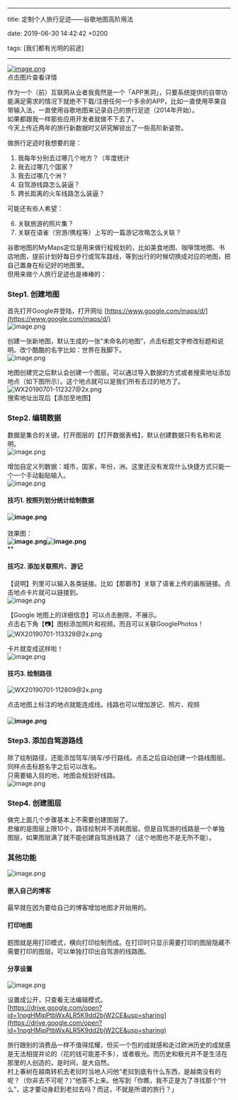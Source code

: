 
---

title: 定制个人旅行足迹——谷歌地图高阶用法

date: 2019-06-30 14:42:42 +0200

tags: [我们都有光明的前途]

---
[![image.png](https://cdn.nlark.com/yuque/0/2019/png/124911/1561899396056-de5b700b-da9b-4090-a6d3-7270ccb6173e.png#align=left&display=inline&height=439&name=image.png&originHeight=1300&originWidth=2210&size=1590364&status=done&width=746)](https://drive.google.com/open?id=1npgHMipPtbWxALR5K9dd2bjW2CE&usp=sharing)<br />点击图片查看详情

作为一个（前）互联网从业者我竟然是一个「APP黑洞」，只要系统提供的自带功能满足需求的情况下就绝不下载/注册任何一个多余的APP，比如一直使用苹果自带输入法，一直使用谷歌地图来记录自己的旅行足迹（2014年开始）。<br />如果都跟我一样那些应用开发者就做不下去了。<br />今天上传近两年的旅行新数据时又研究解锁出了一些高阶新姿势。

做旅行足迹时我想要的是：

1. 我每年分别去过哪几个地方？（年度统计
1. 我去过哪几个国家？
1. 我去过哪几个洲？
1. 自驾游线路怎么装逼？
1. 跨长距离的火车线路怎么装逼？

可能还有些人希望：

6. 关联旅游的照片集？
6. 关联在语雀（穷游/携程等）上写的一篇游记攻略怎么关联？


谷歌地图的MyMaps定位是用来做行程规划的，比如美食地图、咖啡馆地图、书店地图，提前计划好每日步行或驾车路线，等到出行的时候切换成对应的地图，把自己置身在标记好的地图里。<br />但用来做个人旅行足迹也是棒棒的：

<a name="cxFMs"></a>
### Step1. 创建地图
首先打开Google并登陆，打开网址 [https://www.google.com/maps/d/](https://www.google.com/maps/d/)<br />![image.png](https://cdn.nlark.com/yuque/0/2019/png/124911/1561970402273-b8195e9e-60bd-4dad-8d14-4b2891595501.png#align=left&display=inline&height=244&name=image.png&originHeight=578&originWidth=1770&size=446970&status=done&width=746)

创建一张新地图，默认生成的一张“未命名的地图”，点击标题文字修改标题和说明。改个酷酷的名字比如：世界在我脚下。<br />![image.png](https://cdn.nlark.com/yuque/0/2019/png/124911/1561970659265-566122ab-10d7-47e2-a95f-59986bea5e4b.png#align=left&display=inline&height=302&name=image.png&originHeight=604&originWidth=618&size=58981&status=done&width=309)

地图创建完之后默认会创建一个图层。可以通过导入数据的方式或者搜索地址添加地点（如下图所示）。这个地点就可以是我们所有去过的地方了。<br />![WX20190701-112327@2x.png](https://cdn.nlark.com/yuque/0/2019/png/124911/1561973038565-8dc4a223-a16c-4042-8406-a95c43d2347f.png#align=left&display=inline&height=243&name=WX20190701-112327%402x.png&originHeight=486&originWidth=736&size=65024&status=done&width=368)<br />搜索地址出现后【添加至地图】


<a name="EQ3Qp"></a>
### Step2. 编辑数据
数据是集合的关键。打开图层的【打开数据表格】，默认创建数据只有名称和说明。<br />![image.png](https://cdn.nlark.com/yuque/0/2019/png/124911/1561971770908-1a257a79-8a9a-4ea2-b8e8-3c6ec56bc6e1.png#align=left&display=inline&height=208&name=image.png&originHeight=416&originWidth=580&size=39333&status=done&width=290)

增加自定义列数据：城市，国家，年份，洲。这里还没有发现什么快捷方式只能一个一个手动黏贴输入。<br />![image.png](https://cdn.nlark.com/yuque/0/2019/png/124911/1561972062366-8f7791f6-61ee-4978-868b-2a5105152b09.png#align=left&display=inline&height=519&name=image.png&originHeight=1038&originWidth=1556&size=160154&status=done&width=778)
<a name="UPJ3K"></a>
#### 
<a name="upa5N"></a>
#### 
<a name="CGtFk"></a>
#### 技巧1. 按照列划分统计绘制数据
<a name="fYirQ"></a>
#### ![image.png](https://cdn.nlark.com/yuque/0/2019/png/124911/1561901729715-f38d3d5f-87f5-4909-894f-8477d266b5cb.png#align=left&display=inline&height=479&name=image.png&originHeight=958&originWidth=788&size=107592&status=done&width=394)

效果图：<br />**![image.png](https://cdn.nlark.com/yuque/0/2019/png/124911/1561901684876-1f443a10-9714-4c27-b680-9e8269a17d27.png#align=left&display=inline&height=298&name=image.png&originHeight=596&originWidth=610&size=48697&status=done&width=305)![image.png](https://cdn.nlark.com/yuque/0/2019/png/124911/1561902701228-2670f510-ea31-4a71-a41b-e6b3aa7a53f9.png#align=left&display=inline&height=274&name=image.png&originHeight=548&originWidth=588&size=47313&status=done&width=294)**<br />**
<a name="oXIit"></a>
#### 技巧2. 添加关联照片、游记
【说明】列里可以输入各类链接。比如【那霸市】关联了语雀上传的画板链接。点击地点卡片就可以链接到。<br />![image.png](https://cdn.nlark.com/yuque/0/2019/png/124911/1561972403878-b7f20132-ccec-41c4-9ba8-281d645d8cc3.png#align=left&display=inline&height=311&name=image.png&originHeight=622&originWidth=764&size=65266&status=done&width=382)

【Google 地图上的详细信息】可以点击删除，不展示。<br />点击右下角【📷】图标添加照片和视频。而且可以关联GooglePhotos！<br />![WX20190701-113328@2x.png](https://cdn.nlark.com/yuque/0/2019/png/124911/1561973779681-cb504d8f-f1f6-4265-97c0-81b6bd13b2f6.png#align=left&display=inline&height=640&name=WX20190701-113328%402x.png&originHeight=640&originWidth=2118&size=958795&status=done&width=2118)

卡片就变成这样啦！<br />![image.png](https://cdn.nlark.com/yuque/0/2019/png/124911/1561973763820-17a4d6a1-1bbc-4e08-8428-ecf6fde8b8e2.png#align=left&display=inline&height=418&name=image.png&originHeight=836&originWidth=698&size=255785&status=done&width=349)


<a name="Hmqd5"></a>
#### 技巧3. 绘制路径
![WX20190701-112809@2x.png](https://cdn.nlark.com/yuque/0/2019/png/124911/1561973331987-17e43190-0349-4549-98b9-6f92cceb5f82.png#align=left&display=inline&height=424&name=WX20190701-112809%402x.png&originHeight=424&originWidth=1026&size=181262&status=done&width=1026)


点击地图上标注的地点就能连成线。线路也可以增加游记、照片、视频
<a name="4rJEY"></a>
#### ![image.png](https://cdn.nlark.com/yuque/0/2019/png/124911/1561902479721-d19f445c-b72c-4354-9282-8cc16631cecd.png#align=left&display=inline&height=636&name=image.png&originHeight=1272&originWidth=1066&size=743037&status=done&width=533)
<a name="teifO"></a>
### Step3. 添加自驾游路线
除了绘制路径，还能添加驾车/骑车/步行路线。点击之后自动创建一个路线图层。同样点击标题名字之后可以改名。<br />只需要输入目的地，地图会规划好线路。<br />![image.png](https://cdn.nlark.com/yuque/0/2019/png/124911/1561974221480-12574796-6200-46dd-ad81-35ec325f9bd2.png#align=left&display=inline&height=275&name=image.png&originHeight=550&originWidth=616&size=58579&status=done&width=308)
<a name="URjDM"></a>
### 
<a name="SoSnL"></a>
### Step4. 创建图层
做完上面几个步骤基本上不需要创建图层了。<br />悲催的是图层上限10个，路径绘制并不消耗图层。但是自驾游的线路是一个单独图层，如果图层满了就不能创建自驾游线路了（这个地图也不是无所不能）。

<a name="Xi1Y4"></a>
### 其他功能
![image.png](https://cdn.nlark.com/yuque/0/2019/png/124911/1561974487198-88895fe5-1a82-480a-ac92-60c57ebe1bb4.png#align=left&display=inline&height=287&name=image.png&originHeight=574&originWidth=608&size=56452&status=done&width=304)

<a name="9ixcy"></a>
#### 嵌入自己的博客
最早就在因为要给自己的博客增加地图才开始用的。


<a name="OlYa6"></a>
#### 打印地图
题图就是用打印模式，横向打印绘制而成。在打印时只显示需要打印的图层隐藏不需要打印的图层。可以单独打印出自驾游的线路图。


<a name="FHcY0"></a>
#### 分享设置
![image.png](https://cdn.nlark.com/yuque/0/2019/png/124911/1561974695454-a64d0ae6-db93-47d9-97f6-9c3dc4002cb8.png#align=left&display=inline&height=272&name=image.png&originHeight=544&originWidth=1724&size=118254&status=done&width=862)


设置成公开，只查看无法编辑模式。<br />[https://drive.google.com/open?id=1npgHMipPtbWxALR5K9dd2bjW2CE&usp=sharing](https://drive.google.com/open?id=1npgHMipPtbWxALR5K9dd2bjW2CE&usp=sharing)



旅行跟别的消费品一样不值得炫耀，但买一个包的成就感和走过欧洲历史的成就感是无法相提并论的（花的钱可能差不多），或者极光。而历史和极光并不是生活在那里的人创造的，是时间，是大自然。<br />村上春树在越南转机去老挝时当地人问他“老挝到底有什么东西，是越南没有的呢？（你非去不可呢？）”他答不上来。他写到「你瞧，我不正是为了寻找那个“什么”，这才要动身赶到老挝去吗？而这，不就是所谓的旅行？」


